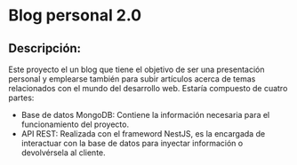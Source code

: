 # Blog personal 2.0

## Descripción:

Este proyecto el un blog que tiene el objetivo de ser una presentación personal y emplearse también para subir artículos acerca de temas relacionados con el mundo del desarrollo web.
Estaría compuesto de cuatro partes:
  - Base de datos MongoDB: Contiene la información necesaria para el funcionamiento del proyecto.
  - API REST: Realizada con el frameword NestJS, es la encargada de interactuar con la base de datos para inyectar información o devolvérsela al cliente.